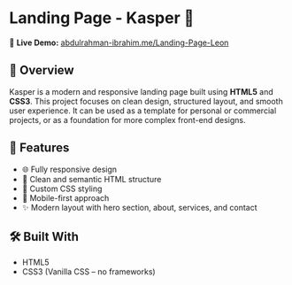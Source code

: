 # Landing Page - Kasper 🎨

🔗 **Live Demo:** [abdulrahman-ibrahim.me/Landing-Page-Leon](http://abdulrahman-ibrahim.me/Landing-Page-Leon/)

## 📝 Overview

Kasper is a modern and responsive landing page built using **HTML5** and **CSS3**. This project focuses on clean design, structured layout, and smooth user experience. It can be used as a template for personal or commercial projects, or as a foundation for more complex front-end designs.

## 🚀 Features

- 🌐 Fully responsive design
- 🎯 Clean and semantic HTML structure
- 🎨 Custom CSS styling
- 📱 Mobile-first approach
- ✨ Modern layout with hero section, about, services, and contact

## 🛠️ Built With

- HTML5
- CSS3 (Vanilla CSS – no frameworks)
